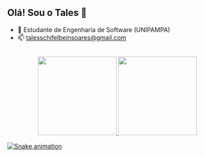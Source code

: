 ## Olá! Sou o Tales 👋

- 🌱 Estudante de Engenharia de Software (UNIPAMPA)
- 📫 talesschifelbeinsoares@gmail.com

##

<div align="center">
  <a href="https://github.com/talessoares">
  <img height="180em" src="https://github-readme-stats.vercel.app/api?username=talessoares&show_icons=true&theme=nord&include_all_commits=true&count_private=true"/>
  <img height="180em" src="https://github-readme-stats.vercel.app/api/top-langs/?username=talessoares&layout=compact&langs_count=7&theme=nord"/>
</div>
  
![Snake animation](https://github.com/talessoares/talessoares/blob/output/github-contribution-grid-snake.svg)
